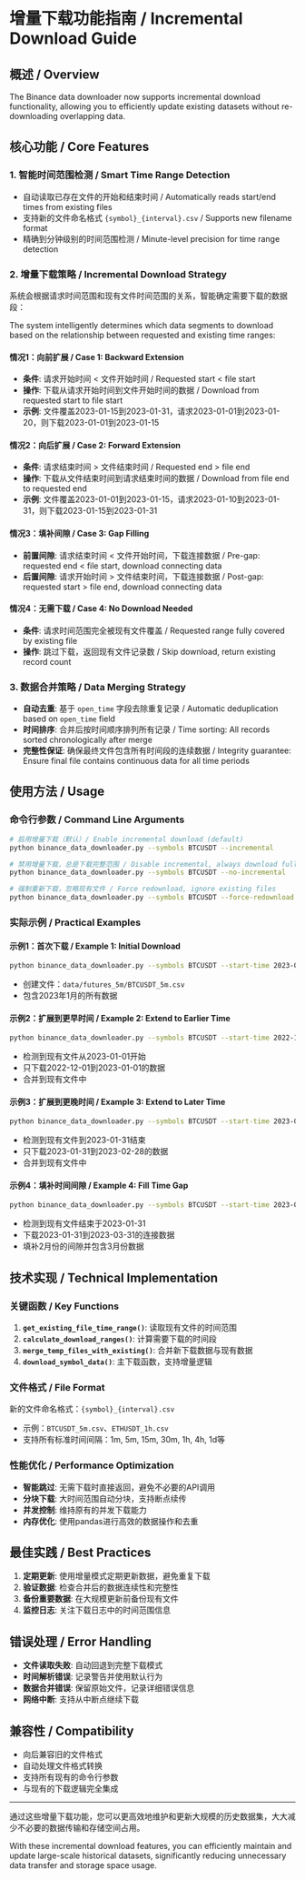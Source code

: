 # 增量下载功能指南 / Incremental Download Guide

## 概述 / Overview

The Binance data downloader now supports incremental download functionality, allowing you to efficiently update existing datasets without re-downloading overlapping data.

## 核心功能 / Core Features

### 1. 智能时间范围检测 / Smart Time Range Detection
- 自动读取已存在文件的开始和结束时间 / Automatically reads start/end times from existing files
- 支持新的文件命名格式 `{symbol}_{interval}.csv` / Supports new filename format
- 精确到分钟级别的时间范围检测 / Minute-level precision for time range detection

### 2. 增量下载策略 / Incremental Download Strategy

系统会根据请求时间范围和现有文件时间范围的关系，智能确定需要下载的数据段：

The system intelligently determines which data segments to download based on the relationship between requested and existing time ranges:

#### 情况1：向前扩展 / Case 1: Backward Extension
- **条件**: 请求开始时间 < 文件开始时间 / Requested start < file start
- **操作**: 下载从请求开始时间到文件开始时间的数据 / Download from requested start to file start
- **示例**: 文件覆盖2023-01-15到2023-01-31，请求2023-01-01到2023-01-20，则下载2023-01-01到2023-01-15

#### 情况2：向后扩展 / Case 2: Forward Extension  
- **条件**: 请求结束时间 > 文件结束时间 / Requested end > file end
- **操作**: 下载从文件结束时间到请求结束时间的数据 / Download from file end to requested end
- **示例**: 文件覆盖2023-01-01到2023-01-15，请求2023-01-10到2023-01-31，则下载2023-01-15到2023-01-31

#### 情况3：填补间隙 / Case 3: Gap Filling
- **前置间隙**: 请求结束时间 < 文件开始时间，下载连接数据 / Pre-gap: requested end < file start, download connecting data
- **后置间隙**: 请求开始时间 > 文件结束时间，下载连接数据 / Post-gap: requested start > file end, download connecting data

#### 情况4：无需下载 / Case 4: No Download Needed
- **条件**: 请求时间范围完全被现有文件覆盖 / Requested range fully covered by existing file
- **操作**: 跳过下载，返回现有文件记录数 / Skip download, return existing record count

### 3. 数据合并策略 / Data Merging Strategy

- **自动去重**: 基于 `open_time` 字段去除重复记录 / Automatic deduplication based on `open_time` field
- **时间排序**: 合并后按时间顺序排列所有记录 / Time sorting: All records sorted chronologically after merge
- **完整性保证**: 确保最终文件包含所有时间段的连续数据 / Integrity guarantee: Ensure final file contains continuous data for all time periods

## 使用方法 / Usage

### 命令行参数 / Command Line Arguments

```bash
# 启用增量下载（默认）/ Enable incremental download (default)
python binance_data_downloader.py --symbols BTCUSDT --incremental

# 禁用增量下载，总是下载完整范围 / Disable incremental, always download full range
python binance_data_downloader.py --symbols BTCUSDT --no-incremental

# 强制重新下载，忽略现有文件 / Force redownload, ignore existing files
python binance_data_downloader.py --symbols BTCUSDT --force-redownload
```

### 实际示例 / Practical Examples

#### 示例1：首次下载 / Example 1: Initial Download
```bash
python binance_data_downloader.py --symbols BTCUSDT --start-time 2023-01-01 --end-time 2023-01-31
```
- 创建文件：`data/futures_5m/BTCUSDT_5m.csv`
- 包含2023年1月的所有数据

#### 示例2：扩展到更早时间 / Example 2: Extend to Earlier Time
```bash
python binance_data_downloader.py --symbols BTCUSDT --start-time 2022-12-01 --end-time 2023-01-15
```
- 检测到现有文件从2023-01-01开始
- 只下载2022-12-01到2023-01-01的数据
- 合并到现有文件中

#### 示例3：扩展到更晚时间 / Example 3: Extend to Later Time
```bash
python binance_data_downloader.py --symbols BTCUSDT --start-time 2023-01-15 --end-time 2023-02-28
```
- 检测到现有文件到2023-01-31结束
- 只下载2023-01-31到2023-02-28的数据
- 合并到现有文件中

#### 示例4：填补时间间隙 / Example 4: Fill Time Gap
```bash
python binance_data_downloader.py --symbols BTCUSDT --start-time 2023-03-01 --end-time 2023-03-31
```
- 检测到现有文件结束于2023-01-31
- 下载2023-01-31到2023-03-31的连接数据
- 填补2月份的间隙并包含3月份数据

## 技术实现 / Technical Implementation

### 关键函数 / Key Functions

1. **`get_existing_file_time_range()`**: 读取现有文件的时间范围
2. **`calculate_download_ranges()`**: 计算需要下载的时间段
3. **`merge_temp_files_with_existing()`**: 合并新下载数据与现有数据
4. **`download_symbol_data()`**: 主下载函数，支持增量逻辑

### 文件格式 / File Format

新的文件命名格式：`{symbol}_{interval}.csv`
- 示例：`BTCUSDT_5m.csv`、`ETHUSDT_1h.csv`
- 支持所有标准时间间隔：1m, 5m, 15m, 30m, 1h, 4h, 1d等

### 性能优化 / Performance Optimization

- **智能跳过**: 无需下载时直接返回，避免不必要的API调用
- **分块下载**: 大时间范围自动分块，支持断点续传
- **并发控制**: 维持原有的并发下载能力
- **内存优化**: 使用pandas进行高效的数据操作和去重

## 最佳实践 / Best Practices

1. **定期更新**: 使用增量模式定期更新数据，避免重复下载
2. **验证数据**: 检查合并后的数据连续性和完整性
3. **备份重要数据**: 在大规模更新前备份现有文件
4. **监控日志**: 关注下载日志中的时间范围信息

## 错误处理 / Error Handling

- **文件读取失败**: 自动回退到完整下载模式
- **时间解析错误**: 记录警告并使用默认行为
- **数据合并错误**: 保留原始文件，记录详细错误信息
- **网络中断**: 支持从中断点继续下载

## 兼容性 / Compatibility

- 向后兼容旧的文件格式
- 自动处理文件格式转换
- 支持所有现有的命令行参数
- 与现有的下载逻辑完全集成

---

通过这些增量下载功能，您可以更高效地维护和更新大规模的历史数据集，大大减少不必要的数据传输和存储空间占用。

With these incremental download features, you can efficiently maintain and update large-scale historical datasets, significantly reducing unnecessary data transfer and storage space usage.
